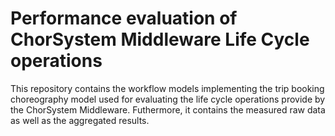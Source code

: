 # Performance evaluation of ChorSystem Middleware Life Cycle operations

This repository contains the workflow models implementing the trip booking choreography model used for evaluating the life cycle operations provide by the ChorSystem Middleware. Futhermore, it contains the measured raw data as well as the aggregated results.
